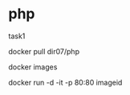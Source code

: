 # php
task1







docker pull dir07/php 





docker images 





docker run -d -it -p 80:80 imageid
